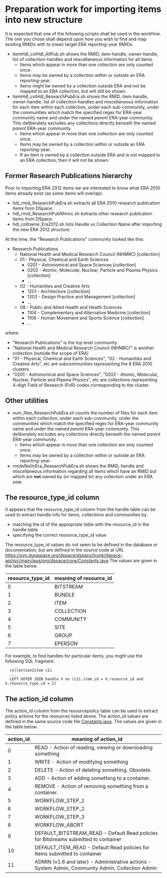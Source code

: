 Preparation work for importing items into new structure
=======================================================

It is expected that one of the following scripts shall be used in the workflow.
The one you chose shall depend upon how you wish to find and map exsiting RMIDs
with to (new) target ERA reporting-year RMIDs.

- itemHdl_colHdl_AllPub.sh shows the RMID, item-handle, owner-handle, list of
collection-handles and miscellaneous information for all items.
   * Items which appear in more than one collection are only counted once.
   * Items may be owned by a collection within or outside an ERA reporting-year.
   * Items might be owned by a collection outside ERA and not be mapped to
     an ERA collection, but will still be shown.
- itemHdl_colHdl_ResearchPubEra.sh shows the RMID, item-handle, owner-handle,
  list of collection-handles and miscellaneous information for each item within
  each collection, under each sub-community, under the communities which match
  the specified regex for ERA-year community name and under the named *parent*
  ERA-year community. This deliberately excludes any collections directly
  beneath the named *parent* ERA-year community.
   * Items which appear in more than one collection are only counted once.
   * Items may be owned by a collection within or outside an ERA reporting-year.
   * If an item is owned by a collection outside ERA and is not mapped to an ERA
     collection, then it will not be shown.


Former Research Publications hierarchy
--------------------------------------

Prior to importing ERA 2012 items we are interested to know what
ERA 2010 items already exist (as some items will overlap).

- hdl_rmid_ResearchPubEra.sh extracts all ERA 2010 research publication items
  from DSpace.
- hdl_rmid_ResearchPubNhmrc.sh extracts other research publication items from
  DSpace.
- hdl_collname_Era2012.sh lists Handle vs Collection Name after importing the
  new ERA 2012 structure.

At the time, the "Research Publications" community looked like this:

- Research Publications
  * National Health and Medical Research Council (NHMRC) [collection]
  * 01 - Physical, Chemical and Earth Sciences
    - 0201 - Astronomical and Space Sciences [collection]
    - 0202 - Atomic, Molecular, Nuclear, Particle and Plasma Physics [collection]
    - ...
  * 02 - Humanities and Creative Arts
    - 1201 - Architecture [collection]
    - 1203 - Design Practice and Management [collection]
    - ...
  * 08 - Public and Allied Health and Health Sciences
    - 1104 - Complementary and Alternative Medicine [collection]
    - 1106 - Human Movement and Sports Science [collection]
    - ...

where:
- "Research Publications" is the top level community
- "National Health and Medical Research Council (NHMRC)" is another
  collection (outside the scope of ERA)
- "01 - Physical, Chemical and Earth Sciences", "02 - Humanities and
  Creative Arts", etc are subcommunities representing the 8 ERA 2010 clusters
- "0201 - Astronomical and Space Sciences", "0202 - Atomic, Molecular,
  Nuclear, Particle and Plasma Physics", etc are collections representing
  4-digit Field of Research (FoR) codes corresponding to the cluster.


Other utilities
---------------

- num_files_ResearchPubEra.sh counts the number of files for each item within
  each collection, under each sub-community, under the communities which match
  the specified regex for ERA-year community name and under the named *parent*
  ERA-year community. This deliberately excludes any collections directly
  beneath the named *parent* ERA-year community.
   * Items which appear in more than one collection are only counted once.
   * Items may be owned by a collection within or outside an ERA reporting-year.
- rmidsNotInEra_ResearchPubEra.sh shows the RMID, handle and miscellaneous
  information regarding all items which have an RMID but which are __not__
  owned by (or mapped to) any collection under an ERA year.


The resource_type_id column
---------------------------
It appears that the resource_type_id column from the handle table can be
used to extract handle info for items, collections and communities by:
- matching the id of the appropriate table with the resource_id in the handle table
- specifying the correct resource_type_id value

The resource_type_id values do not seem to be defined in the database or
documentation, but are defined in the source code at URL
https://svn.duraspace.org/dspace/dspace/trunk/dspace-api/src/main/java/org/dspace/core/Constants.java
The values are given in the table below.

resource_type_id | meaning of resource_id
-----------------|-----------------------
0                | BITSTREAM
1                | BUNDLE
2                | ITEM
3                | COLLECTION
4                | COMMUNITY
5                | SITE
6                | GROUP
7                | EPERSON


For example, to find handles for particular items, you might use the following
SQL fragment.
```
  collection2item c2i 
  ...
  LEFT OUTER JOIN handle h on (c2i.item_id = h.resource_id and h.resource_type_id = 2)
```

The action_id column
--------------------
The action_id column from the resourcepolicy table can be used to
extract policy actions for the resources listed above. The action_id
values are defined in the same source code file
[Constants.java](https://svn.duraspace.org/dspace/dspace/trunk/dspace-api/src/main/java/org/dspace/core/Constants.java).
The values are given in the table below.

action_id | meaning of action_id
----------|---------------------
0         | READ - Action of reading, viewing or downloading something
1         | WRITE - Action of modifying something
2         | DELETE - Action of deleting something. Obsolete.
3         | ADD - Action of adding something to a container.
4         | REMOVE - Action of removing something from a container.
5         | WORKFLOW_STEP_1
6         | WORKFLOW_STEP_2
7         | WORKFLOW_STEP_3
8         | WORKFLOW_ABORT
9         | DEFAULT_BITSTREAM_READ - Default Read policies for Bitstreams submitted to container
10        | DEFAULT_ITEM_READ - Default Read policies for Items submitted to container
11        | ADMIN (v1.6 and later) - Administrative actions - System Admin, Community Admin, Collection Admin

